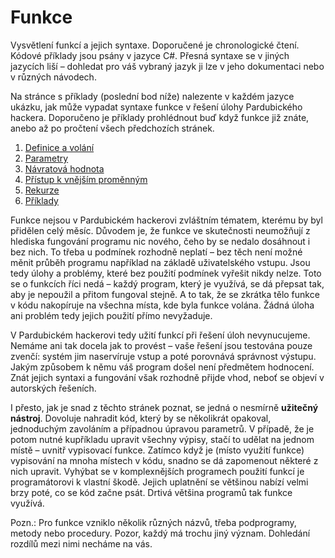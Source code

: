 # Funkce

Vysvětlení funkcí a jejich syntaxe. Doporučené je chronologické čtení. Kódové příklady jsou psány v jazyce C#. Přesná syntaxe se v jiných jazycích liší – dohledat pro váš vybraný jazyk ji lze v jeho dokumentaci nebo v různých návodech.

Na stránce s příklady (poslední bod níže) nalezente v každém jazyce ukázku, jak může vypadat syntaxe funkce v řešení úlohy Pardubického hackera. Doporučeno je příklady prohlédnout buď když funkce již znáte, anebo až po pročtení všech předchozích stránek.

1. [Definice a volání](01-definice-a-volani)
2. [Parametry](02-parametry)
3. [Návratová hodnota](03-navratova-hodnota)
4. [Přístup k vnějším proměnným](04-pristup-k-vnejsim-promennym)
5. [Rekurze](05-rekurze)
6. [Příklady](06-priklady)

Funkce nejsou v Pardubickém hackerovi zvláštním tématem, kterému by byl přidělen celý měsíc. Důvodem je, že funkce ve skutečnosti neumožňují z hlediska fungování programu nic nového, čeho by se nedalo dosáhnout i bez nich. To třeba u podmínek rozhodně neplatí – bez těch není možné měnit průběh programu například na základě uživatelského vstupu. Jsou tedy úlohy a problémy, které bez použití podmínek vyřešit nikdy nelze. Toto se o funkcích říci nedá – každý program, který je využívá, se dá přepsat tak, aby je nepoužil a přitom fungoval stejně. A to tak, že se zkrátka tělo funkce v kódu nakopíruje na všechna místa, kde byla funkce volána. Žádná úloha ani problém tedy jejich použití přímo nevyžaduje.

V Pardubickém hackerovi tedy užití funkcí při řešení úloh nevynucujeme. Nemáme ani tak docela jak to provést – vaše řešení jsou testována pouze zvenčí: systém jim naservíruje vstup a poté porovnává správnost výstupu. Jakým způsobem k němu váš program došel není předmětem hodnocení. Znát jejich syntaxi a fungování však rozhodně přijde vhod, neboť se objeví v autorských řešeních.

I přesto, jak je snad z těchto stránek poznat, se jedná o nesmírně **užitečný nástroj**. Dovoluje nahradit kód, který by se několikrát opakoval, jednoduchým zavoláním a případnou úpravou parametrů. V případě, že je potom nutné kupříkladu upravit všechny výpisy, stačí to udělat na jednom místě – uvnitř vypisovací funkce. Zatímco když je (místo využití funkce) vypisování na mnoha místech v kódu, snadno se dá zapomenout některé z nich upravit. Vyhýbat se v komplexnějších programech použití funkcí je programátorovi k vlastní škodě. Jejich uplatnění se většinou nabízí velmi brzy poté, co se kód začne psát. Drtivá většina programů tak funkce využívá.

Pozn.: Pro funkce vzniklo několik různých názvů, třeba podprogramy, metody nebo procedury. Pozor, každý má trochu jiný význam. Dohledání rozdílů mezi nimi necháme na vás.
